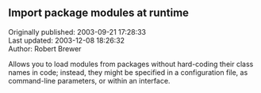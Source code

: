 ## Import package modules at runtime  
Originally published: 2003-09-21 17:28:33  
Last updated: 2003-12-08 18:26:32  
Author: Robert Brewer  
  
Allows you to load modules from packages without hard-coding their class names in code; instead, they might be specified in a configuration file, as command-line parameters, or within an interface.
